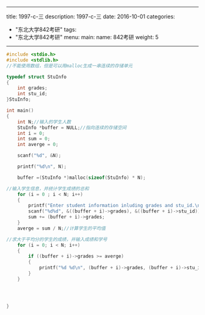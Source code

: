 
---
title: 1997-c-三
description: 1997-c-三
date: 2016-10-01
categories:
  - "东北大学842考研"
tags:
  - "东北大学842考研"
menu:
  main:
    name: 842考研
    weight: 5
---


```cpp
#include <stdio.h>
#include <stdlib.h>
//不能使用数组，但是可以用malloc生成一串连续的存储单元

typedef struct StuInfo
{
    int grades;
    int stu_id;
}StuInfo;

int main()
{
    int N;//输入的学生人数
    StuInfo *buffer = NULL;//指向连续的存储空间
    int i = 0;
    int sum = 0;
    int averge = 0;

    scanf("%d", &N);

    printf("%d\n", N);

    buffer =(StuInfo *)malloc(sizeof(StuInfo) * N);

//输入学生信息，并统计学生成绩的总和
    for (i = 0 ; i < N; i++)
    {
        printf("Enter student information inluding grades and stu_id.\n");
        scanf("%d%d", &((buffer + i)->grades), &((buffer + i)->stu_id));
        sum += (buffer + i)->grades;
    }
    averge = sum / N;//计算学生的平均值

//求大于平均分的学生的成绩，并输入成绩和学号
    for (i = 0; i < N; i++)
    {
        if ((buffer + i)->grades >= averge)
        {
            printf("%d %d\n", (buffer + i)->grades, (buffer + i)->stu_id);
        }
    }




}
```

